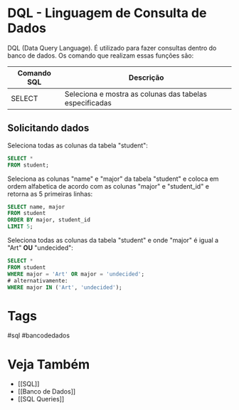 # DQL - Linguagem de Consulta de Dados
DQL (Data Query Language). É utilizado para fazer consultas dentro do banco de dados. Os comando que realizam essas funções são:

| Comando SQL | Descrição                                               |
| ----------- | ------------------------------------------------------- |
| SELECT      | Seleciona e mostra as colunas das tabelas especificadas | 

## Solicitando dados
Seleciona todas as colunas da tabela "student":
```sql
SELECT * 
FROM student;
```

Seleciona as colunas "name" e "major" da tabela "student" e coloca em ordem alfabetica de acordo com as colunas "major" e "student_id" e retorna as 5 primeiras linhas:
```sql
SELECT name, major
FROM student
ORDER BY major, student_id
LIMIT 5;
```

Seleciona todas as colunas da tabela "student" e onde "major" é igual a "Art" **OU** "undecided":
```sql
SELECT *
FROM student
WHERE major = 'Art' OR major = 'undecided';
# alternativamente:
WHERE major IN ('Art', 'undecided');
```

# Tags
#sql #bancodedados 
# Veja Também
- [[SQL]]
- [[Banco de Dados]]
- [[SQL Queries]]